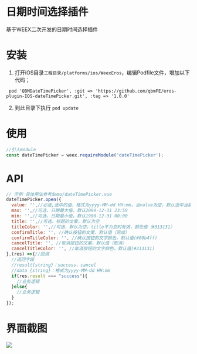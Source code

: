 # 日期时间选择插件

基于WEEX二次开发的日期时间选择插件

安装 
====================================

1. 打开iOS目录`工程目录/platforms/ios/WeexEros`，编辑Podfile文件，增加以下代码；

```
 pod 'QBMDateTimePicker', :git => 'https://github.com/qbmFE/eros-plugin-IOS-dateTimePicker.git', :tag => '1.0.0'
```

2. 到此目录下执行 `pod update`


使用
====================================


```js
//引入module
const dateTimePicker = weex.requireModule('dateTimePicker');
```

API
====================================

```js
// 示例 具体用法参考demo/dateTimePicker.vue
dateTimePicker.open({
  value: '',//必选,选中的值，格式为yyyy-MM-dd HH:mm，当value为空，默认选中当前时间，当value不为空，选中value的值
  max: '',//可选，日期最大值，默认2099-12-31 23:59
  min: '',//可选，日期最小值，默认1900-12-31 00:00
  title: '',//可选，标题的文案，默认为空
  titleColor: '',//可选，默认为空，title不为空时有效，颜色值（#313131）
  confirmTitle: '', //确认按钮的文案，默认值（完成）
  confirmTitleColor: '', //确认按钮的文字颜色，默认值(#00b4ff)
  cancelTitle: '', //取消按钮的文案，默认值（取消）
  cancelTitleColor: '', //取消按钮的文字颜色，默认值(#313131)
},(res) =>{//回调
  //返回字段
  //result{string}：success，cancel
  //data {string}：格式为yyyy-MM-dd HH:mm
  if(res.result === "success"){
    //业务逻辑
  }else{
    //业务逻辑
  }
});

```
界面截图
====================================

![](https://image.qbm360.com/demo/dateTimePicker.png)


